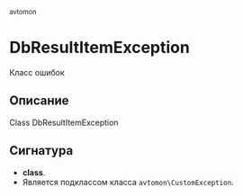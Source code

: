 <small>avtomon</small>

DbResultItemException
=====================

Класс ошибок

Описание
-----------

Class DbResultItemException

Сигнатура
---------

- **class**.
- Является подклассом класса `avtomon\CustomException`.
